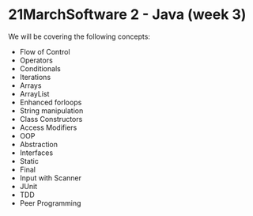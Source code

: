 # 21MarchSoftware 2 - Java (week 3)

We will be covering the following concepts: 
* Flow of Control
* Operators
* Conditionals
* Iterations
* Arrays
* ArrayList
* Enhanced forloops
* String manipulation
* Class Constructors
* Access Modifiers
* OOP
* Abstraction
* Interfaces
* Static
* Final
* Input with Scanner
* JUnit
* TDD
* Peer Programming
